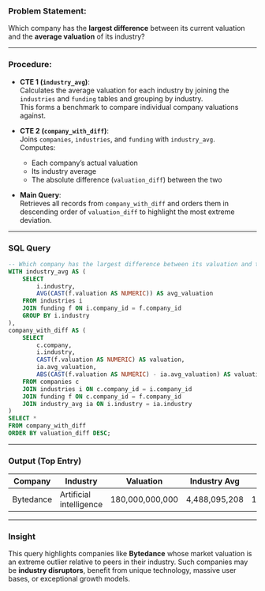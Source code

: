 ### Problem Statement:
Which company has the **largest difference** between its current valuation and the **average valuation** of its industry?

---

### Procedure:

- **CTE 1 (`industry_avg`)**:  
  Calculates the average valuation for each industry by joining the `industries` and `funding` tables and grouping by industry.  
  This forms a benchmark to compare individual company valuations against.

- **CTE 2 (`company_with_diff`)**:  
  Joins `companies`, `industries`, and `funding` with `industry_avg`.  
  Computes:
  - Each company’s actual valuation
  - Its industry average
  - The absolute difference (`valuation_diff`) between the two

- **Main Query**:  
  Retrieves all records from `company_with_diff` and orders them in descending order of `valuation_diff` to highlight the most extreme deviation.

---

### SQL Query

```sql
-- Which company has the largest difference between its valuation and the industry average?
WITH industry_avg AS (
    SELECT 
        i.industry, 
        AVG(CAST(f.valuation AS NUMERIC)) AS avg_valuation
    FROM industries i
    JOIN funding f ON i.company_id = f.company_id
    GROUP BY i.industry
),
company_with_diff AS (
    SELECT 
        c.company, 
        i.industry, 
        CAST(f.valuation AS NUMERIC) AS valuation, 
        ia.avg_valuation,
        ABS(CAST(f.valuation AS NUMERIC) - ia.avg_valuation) AS valuation_diff
    FROM companies c
    JOIN industries i ON c.company_id = i.company_id
    JOIN funding f ON c.company_id = f.company_id
    JOIN industry_avg ia ON i.industry = ia.industry
)
SELECT *
FROM company_with_diff
ORDER BY valuation_diff DESC;
```

---

### Output (Top Entry)

| Company    | Industry                | Valuation         | Industry Avg       | Valuation Diff     |
|------------|--------------------------|--------------------|---------------------|---------------------|
| Bytedance  | Artificial intelligence | 180,000,000,000    | 4,488,095,208       | 175,511,904,792     |

---

### Insight

This query highlights companies like **Bytedance** whose market valuation is an extreme outlier relative to peers in their industry. Such companies may be **industry disruptors**, benefit from unique technology, massive user bases, or exceptional growth models.

